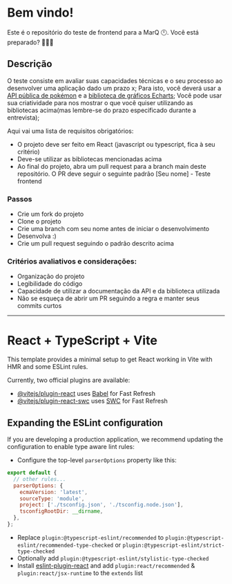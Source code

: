 # Bem vindo!

Este é o repositório do teste de frontend para a MarQ :clock12:. Você está preparado? :rocket::rocket::rocket:

## Descrição

O teste consiste em avaliar suas capacidades técnicas e o seu processo ao desenvolver uma aplicação dado um prazo x;
Para isto, você deverá usar a [API pública de pokémon](https://pokeapi.co) e a [biblioteca de gráficos Echarts](https://echarts.apache.org/en/index.html);
Você pode usar sua criatividade para nos mostrar o que você quiser utilizando as bibliotecas acima(mas lembre-se do prazo especificado durante a entrevista);

Aqui vai uma lista de requisitos obrigatórios:

- O projeto deve ser feito em React (javascript ou typescript, fica à seu critério)
- Deve-se utilizar as bibliotecas mencionadas acima
- Ao final do projeto, abra um pull request para a branch main deste repositório. O PR deve seguir o seguinte padrão [Seu nome] - Teste frontend

### Passos

- Crie um fork do projeto
- Clone o projeto
- Crie uma branch com seu nome antes de iniciar o desenvolvimento
- Desenvolva :)
- Crie um pull request seguindo o padrão descrito acima

### Critérios avaliativos e considerações:

- Organização do projeto
- Legibilidade do código
- Capacidade de utilizar a documentação da API e da biblioteca utilizada
- Não se esqueça de abrir um PR seguindo a regra e manter seus commits curtos

---

# React + TypeScript + Vite

This template provides a minimal setup to get React working in Vite with HMR and some ESLint rules.

Currently, two official plugins are available:

- [@vitejs/plugin-react](https://github.com/vitejs/vite-plugin-react/blob/main/packages/plugin-react/README.md) uses [Babel](https://babeljs.io/) for Fast Refresh
- [@vitejs/plugin-react-swc](https://github.com/vitejs/vite-plugin-react-swc) uses [SWC](https://swc.rs/) for Fast Refresh

## Expanding the ESLint configuration

If you are developing a production application, we recommend updating the configuration to enable type aware lint rules:

- Configure the top-level `parserOptions` property like this:

```js
export default {
  // other rules...
  parserOptions: {
    ecmaVersion: 'latest',
    sourceType: 'module',
    project: ['./tsconfig.json', './tsconfig.node.json'],
    tsconfigRootDir: __dirname,
  },
};
```

- Replace `plugin:@typescript-eslint/recommended` to `plugin:@typescript-eslint/recommended-type-checked` or `plugin:@typescript-eslint/strict-type-checked`
- Optionally add `plugin:@typescript-eslint/stylistic-type-checked`
- Install [eslint-plugin-react](https://github.com/jsx-eslint/eslint-plugin-react) and add `plugin:react/recommended` & `plugin:react/jsx-runtime` to the `extends` list
